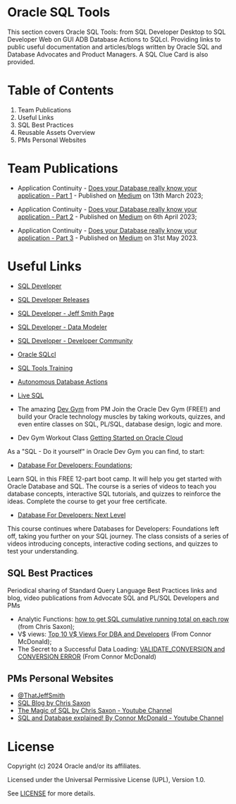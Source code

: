 # Oracle SQL Tools 

This section covers Oracle SQL Tools: from SQL Developer Desktop to SQL Developer Web on GUI ADB Database Actions to SQLcl.
Providing links to public useful documentation and articles/blogs written by Oracle SQL and Database Advocates and Product Managers.
A SQL Clue Card is also provided.

# Table of Contents

1. Team Publications
2. Useful Links
3. SQL Best Practices
4. Reusable Assets Overview
5. PMs Personal Websites

# Team Publications

- Application Continuity - [Does your Database really know your application - Part 1](https://medium.com/@paulbrad71/application-continuity-on-adb-does-your-database-know-your-application-376e44d8a30) - Published on [Medium](http://www.medium.com) on 13th March 2023;

- Application Continuity - [Does your Database really know your application - Part 2](https://medium.com/@paulbrad71/does-your-database-really-know-your-application-second-part-48321b0ab81) - Published on [Medium](http://www.medium.com) on 6th April 2023;

- Application Continuity - [Does your Database really know your application - Part 3](https://medium.com/@paulbrad71/application-continuity-on-adb-does-your-database-know-your-application-376e44d8a30) - Published on [Medium](http://www.medium.com) on 31st May 2023.



# Useful Links
- [SQL Developer](https://www.oracle.com/uk/database/sqldeveloper/)
- [SQL Developer Releases](https://docs.oracle.com/en/database/oracle/sql-developer/)
- [SQL Developer - Jeff Smith Page](https://www.thatjeffsmith.com/sql-developer/)
- [SQL Developer - Data Modeler](https://www.oracle.com/database/sqldeveloper/technologies/sql-data-modeler/)
- [SQL Developer - Developer Community](https://forums.oracle.com/ords/apexds/domain/dev-community/category/sql_developer?tags=sql-developer)
- [Oracle SQLcl](https://www.oracle.com/uk/database/sqldeveloper/technologies/sqlcl/)
- [SQL Tools Training](https://education.oracle.com/database/oracle-database/pFamily_32)
- [Autonomous Database Actions](https://docs.oracle.com/en/cloud/paas/autonomous-database/serverless/adbsb/connect-database-actions.html#GUID-102845D9-6855-4944-8937-5C688939610F)
- [Live SQL](https://livesql.oracle.com/apex/f?p=590:1000)

- The amazing [Dev Gym](https://devgym.oracle.com/pls/apex/f?p=10001:20011::::20011::) from PM Join the Oracle Dev Gym (FREE!) and build your Oracle technology muscles by taking workouts, quizzes, and even entire classes on SQL, PL/SQL, database design, logic and more.
- Dev Gym Workout Class [Getting Started on Oracle Cloud](https://devgym.oracle.com/pls/apex/f?p=10001:29:4444375111375:::29:P29_CLASS_ID:20342&cs=1qfK8bInptu93se5QM5iMzsT-iih_gFsY78j308d3ZUzrCzX2c0-kgiimo59pm0c_NblFShALC1oOB8MosiaSYQ)

As a "SQL - Do it yourself" in Oracle Dev Gym you can find, to start:
- [Database For Developers: Foundations](https://devgym.oracle.com/pls/apex/f?p=10001:29:112499394488989:::29:P29_CLASS_ID:5481&cs=1Nx3TDJgh0w-ygq3icYMX7urIWoNPCEJuXLH5pqVOkknGnq2I33EJh57LsiiynySdqwMpwClQNviXsLC73e3-0Q);

Learn SQL in this FREE 12-part boot camp. It will help you get started with Oracle Database and SQL. The course is a series of videos to teach you database concepts, interactive SQL tutorials, and quizzes to reinforce the ideas. Complete the course to get your free certificate.

- [Database For Developers: Next Level](https://devgym.oracle.com/pls/apex/dg/class/databases-for-developers-next-level.html)

This course continues where Databases for Developers: Foundations left off, taking you further on your SQL journey.
The class consists of a series of videos introducing concepts, interactive coding sections, and quizzes to test your understanding.


## SQL Best Practices
Periodical sharing of Standard Query Language Best Practices links and blog, video publications from Advocate SQL and PL/SQL Developers and PMs

- Analytic Functions: [how to get SQL cumulative running total on each row](https://blogs.oracle.com/sql/post/cumulative-running-total-of-previous-rows-with-sql) (from Chris Saxon);
- V$ views: [Top 10 V$ Views For DBA and Developers](https://youtu.be/oI1F4vFwM9Q?si=i1UslciVja50792t) (From Connor McDonald);
- The Secret to a Successful Data Loading: [VALIDATE_CONVERSION and CONVERSION ERROR](https://www.youtube.com/watch?v=gjjPAQ6znlw) (From Connor McDonald)

## PMs Personal Websites

- [@ThatJeffSmith](https://www.thatjeffsmith.com/)
- [SQL Blog by Chris Saxon](https://blogs.oracle.com/sql)
- [The Magic of SQL by Chris Saxon - Youtube Channel](https://www.youtube.com/c/TheMagicofSQL)
- [SQL and Database explained! By Connor McDonald - Youtube Channel](https://www.youtube.com/@DatabaseDude)


# License

Copyright (c) 2024 Oracle and/or its affiliates.

Licensed under the Universal Permissive License (UPL), Version 1.0.

See [LICENSE](https://github.com/oracle-devrel/technology-engineering/blob/main/LICENSE) for more details.
